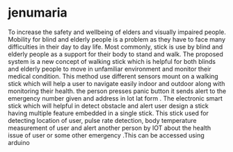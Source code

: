 # jenumaria
To increase the safety and wellbeing of elders and visually impaired people.  Mobility for blind and elderly people is a problem as they have to face many  difficulties in their day to day life. Most commonly, stick is use by blind and elderly people as a support for their body to stand and walk. The proposed system  is a new concept of walking stick which is helpful for both blinds and elderly  people to move in unfamiliar environment and monitor their medical condition.  This method use different sensors mount on a walking stick which will help a user  to navigate easily indoor and outdoor along with monitoring their health. the  person presses panic button it sends alert to the emergency number given and  address in lot lat form . The electronic smart stick which will helpful in detect  obstacle and alert user design a stick having multiple feature embedded in a single  stick. This stick used for detecting location of user, pulse rate detection, body  temperature measurement of user and alert another person by IOT about the health  issue of user or some other emergency .This can be accessed using arduino
